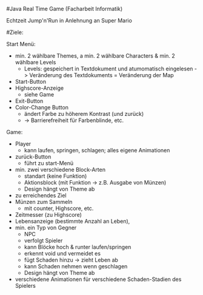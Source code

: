 #Java Real Time Game (Facharbeit Informatik)

Echtzeit Jump'n'Run in Anlehnung an Super Mario

#Ziele:

Start Menü:

- min. 2 wählbare Themes, a min. 2 wählbare Characters & min. 2 wählbare Levels
  - Levels: gespeichert in Textdokument und atumomatisch eingelesen -> Veränderung des Textdokuments = Veränderung der Map
- Start-Button
- Highscore-Anzeige
  - siehe Game
- Exit-Button
- Color-Change Button
  - ändert Farbe zu höherem Kontrast (und zurück)
  - -> Barrierefreiheit für Farbenblinde, etc.

Game:

- Player
  - kann laufen, springen, schlagen; alles eigene Animationen
- zurück-Button 
  - führt zu start-Menü
- min. zwei verschiedene Block-Arten
  - standart (keine Funktion)
  - Aktionsblock (mit Funktion -> z.B. Ausgabe von Münzen)
  - Design hängt von Theme ab
- zu erreichendes Ziel
- Münzen zum Sammeln
  - mit counter, Highscore, etc.
- Zeitmesser (zu Highscore)
- Lebensanzeige (bestimmte Anzahl an Leben),
- min. ein Typ von Gegner
  - NPC
  - verfolgt Spieler
  - kann Blöcke hoch & runter laufen/springen
  - erkennt void und vermeidet es
  - fügt Schaden hinzu -> zieht Leben ab
  - kann Schaden nehmen wenn geschlagen
  - Design hängt von Theme ab
- verschiedene Animationen für verschiedene Schaden-Stadien des Spielers

